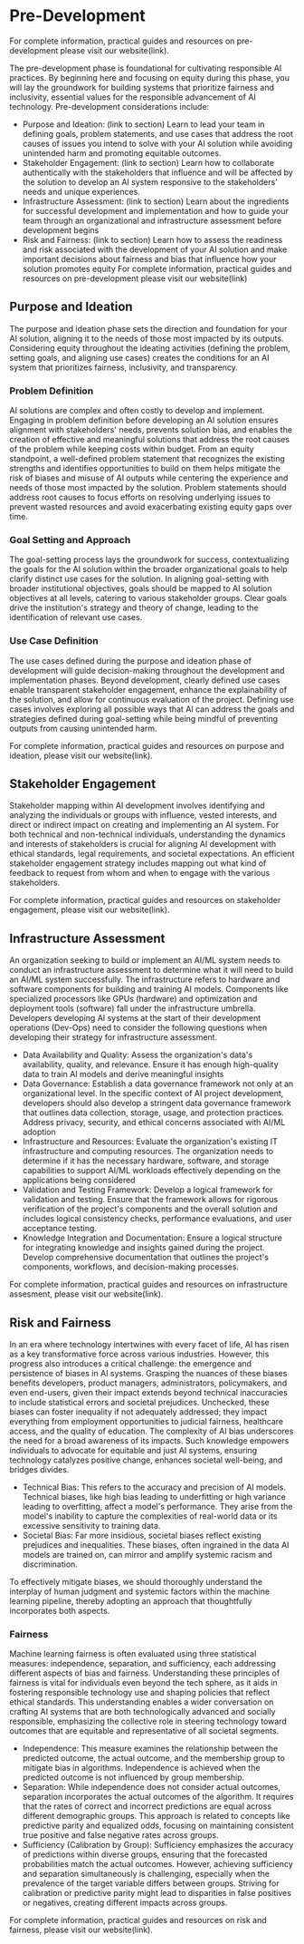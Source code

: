 # Pre-Development
For complete information, practical guides and resources on pre-development please visit our website(link). 

The pre-development phase is foundational for cultivating responsible AI practices. By beginning here and focusing on equity during this phase, you will lay the groundwork for building systems that prioritize fairness and inclusivity, essential values for the responsible advancement of AI technology. Pre-development considerations include:

* Purpose and Ideation: (link to section)
 Learn to lead your team in defining goals, problem statements, and use cases that address the root causes of issues you intend to solve with your AI solution while avoiding unintended harm and promoting equitable outcomes.
* Stakeholder Engagement: (link to section) 
Learn how to collaborate authentically with the stakeholders that influence and will be affected by the solution to develop an AI system responsive to the stakeholders’ needs and unique experiences.
* Infrastructure Assessment: (link to section) 
Learn about the ingredients for successful development and implementation and how to guide your team through an organizational and infrastructure assessment before development begins
* Risk and Fairness:  (link to section) 
Learn how to assess the readiness and risk associated with the development of your AI solution and make important decisions about fairness and bias that influence how your solution promotes equity
For complete information, practical guides and resources on pre-development please visit our website(link)
## Purpose and Ideation
The purpose and ideation phase sets the direction and foundation for your AI solution, aligning it to the needs of those most impacted by its outputs. Considering equity throughout the ideating activities (defining the problem, setting goals, and aligning use cases) creates the conditions for an AI system that prioritizes fairness, inclusivity, and transparency.
### Problem Definition
AI solutions are complex and often costly to develop and implement. Engaging in problem definition before developing an AI solution ensures alignment with stakeholders' needs, prevents solution bias, and enables the creation of effective and meaningful solutions that address the root causes of the problem while keeping costs within budget.  From an equity standpoint, a well-defined problem statement that recognizes the existing strengths and identifies opportunities to build on them helps mitigate the risk of biases and misuse of AI outputs while centering the experience and needs of those most impacted by the solution. Problem statements should address root causes to focus efforts on resolving underlying issues to prevent wasted resources and avoid exacerbating existing equity gaps over time. 
### Goal Setting and Approach
The goal-setting process lays the groundwork for success, contextualizing the goals for the AI solution within the broader organizational goals to help clarify distinct use cases for the solution. In aligning goal-setting with broader institutional objectives, goals should be mapped to AI solution objectives at all levels, catering to various stakeholder groups. Clear goals drive the institution's strategy and theory of change, leading to the identification of relevant use cases. 
### Use Case Definition
The use cases defined during the purpose and ideation phase of development will guide decision-making throughout the development and implementation phases.  Beyond development, clearly defined use cases enable transparent stakeholder engagement, enhance the explainability of the solution, and allow for continuous evaluation of the project. Defining use cases involves exploring all possible ways that AI can address the goals and strategies defined during goal-setting while being mindful of preventing outputs from causing unintended harm.

For complete information, practical guides and resources on purpose and ideation, please visit our website(link).
## Stakeholder Engagement
Stakeholder mapping within AI development involves identifying and analyzing the individuals or groups with influence, vested interests, and direct or indirect impact on creating and implementing an AI system.  For both technical and non-technical individuals, understanding the dynamics and interests of stakeholders is crucial for aligning AI development with ethical standards, legal requirements, and societal expectations. An efficient stakeholder engagement strategy includes mapping out what kind of feedback to request from whom and when to engage with the various stakeholders. 

For complete information, practical guides and resources on stakeholder engagement, please visit our website(link).

## Infrastructure Assessment
An organization seeking to build or implement an AI/ML system needs to conduct an infrastructure assessment to determine what it will need to build an AI/ML system successfully. The infrastructure refers to hardware and software components for building and training AI models. Components like specialized processors like GPUs (hardware) and optimization and deployment tools (software) fall under the infrastructure umbrella. Developers developing AI systems at the start of their development operations (Dev-Ops) need to consider the following questions when developing their strategy for infrastructure assessment.
* Data Availability and Quality: Assess the organization's data's availability, quality, and relevance. Ensure it has enough high-quality data to train AI models and derive meaningful insights 
* Data Governance: Establish a data governance framework not only at an organizational level. In the specific context of AI project development, developers should also develop a stringent data governance framework that outlines data collection, storage, usage, and protection practices. Address privacy, security, and ethical concerns associated with AI/ML adoption 
* Infrastructure and Resources: Evaluate the organization's existing IT infrastructure and computing resources. The organization needs to determine if it has the necessary hardware, software, and storage capabilities to support AI/ML workloads effectively depending on the applications being considered
* Validation and Testing Framework: Develop a logical framework for validation and testing. Ensure that the framework allows for rigorous verification of the project's components and the overall solution and includes logical consistency checks, performance evaluations, and user acceptance testing.
* Knowledge Integration and Documentation: Ensure a logical structure for integrating knowledge and insights gained during the project. Develop comprehensive documentation that outlines the project's components, workflows, and decision-making processes.

For complete information, practical guides and resources on infrastructure assesment, please visit our website(link).

## Risk and Fairness
In an era where technology intertwines with every facet of life, AI has risen as a key transformative force across various industries. However, this progress also introduces a critical challenge: the emergence and persistence of biases in AI systems. Grasping the nuances of these biases benefits developers, product managers, administrators, policymakers, and even end-users, given their impact extends beyond technical inaccuracies to include statistical errors and societal prejudices. Unchecked, these biases can foster inequality if not adequately addressed; they impact everything from employment opportunities to judicial fairness, healthcare access, and the quality of education. The complexity of AI bias underscores the need for a broad awareness of its impacts. Such knowledge empowers individuals to advocate for equitable and just AI systems, ensuring technology catalyzes positive change, enhances societal well-being, and bridges divides.
* Technical Bias: This refers to the accuracy and precision of AI models. Technical biases, like high bias leading to underfitting or high variance leading to overfitting, affect a model's performance. They arise from the model's inability to capture the complexities of real-world data or its excessive sensitivity to training data.
* Societal Bias: Far more insidious, societal biases reflect existing prejudices and inequalities. These biases, often ingrained in the data AI models are trained on, can mirror and amplify systemic racism and discrimination.

To effectively mitigate biases, we should thoroughly understand the interplay of human judgment and systemic factors within the machine learning pipeline, thereby adopting an approach that thoughtfully incorporates both aspects.


###  Fairness
Machine learning fairness is often evaluated using three statistical measures: independence, separation, and sufficiency, each addressing different aspects of bias and fairness. Understanding these principles of fairness is vital for individuals even beyond the tech sphere, as it aids in fostering responsible technology use and shaping policies that reflect ethical standards. This understanding enables a wider conversation on crafting AI systems that are both technologically advanced and socially responsible, emphasizing the collective role in steering technology toward outcomes that are equitable and representative of all societal segments.
* Independence: This measure examines the relationship between the predicted outcome, the actual outcome, and the membership group to mitigate bias in algorithms. Independence is achieved when the predicted outcome is not influenced by group membership. 
* Separation: While independence does not consider actual outcomes, separation incorporates the actual outcomes of the algorithm. It requires that the rates of correct and incorrect predictions are equal across different demographic groups. This approach is related to concepts like predictive parity and equalized odds, focusing on maintaining consistent true positive and false negative rates across groups. 
* Sufficiency (Calibration by Group): Sufficiency emphasizes the accuracy of predictions within diverse groups, ensuring that the forecasted probabilities match the actual outcomes. However, achieving sufficiency and separation simultaneously is challenging, especially when the prevalence of the target variable differs between groups. Striving for calibration or predictive parity might lead to disparities in false positives or negatives, creating different impacts across groups.

For complete information, practical guides and resources on risk and fairness, please visit our website(link).
